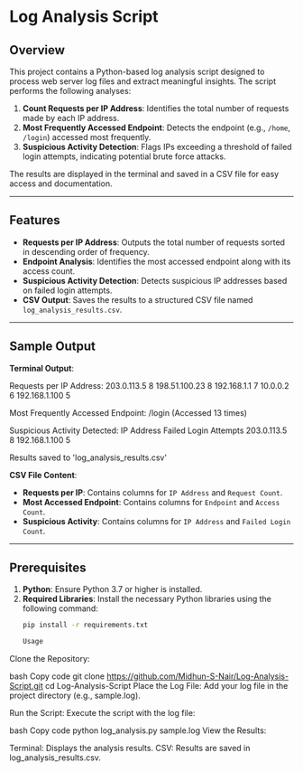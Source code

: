 # **Log Analysis Script**

## **Overview**

This project contains a Python-based log analysis script designed to process web server log files and extract meaningful insights. The script performs the following analyses:  

1. **Count Requests per IP Address**: Identifies the total number of requests made by each IP address.
2. **Most Frequently Accessed Endpoint**: Detects the endpoint (e.g., `/home`, `/login`) accessed most frequently.
3. **Suspicious Activity Detection**: Flags IPs exceeding a threshold of failed login attempts, indicating potential brute force attacks.

The results are displayed in the terminal and saved in a CSV file for easy access and documentation.

---

## **Features**

- **Requests per IP Address**: Outputs the total number of requests sorted in descending order of frequency.  
- **Endpoint Analysis**: Identifies the most accessed endpoint along with its access count.  
- **Suspicious Activity Detection**: Detects suspicious IP addresses based on failed login attempts.  
- **CSV Output**: Saves the results to a structured CSV file named `log_analysis_results.csv`.  

---

## **Sample Output**

**Terminal Output**:

Requests per IP Address: 203.0.113.5 8 198.51.100.23 8 192.168.1.1 7 10.0.0.2 6 192.168.1.100 5

Most Frequently Accessed Endpoint: /login (Accessed 13 times)

Suspicious Activity Detected: IP Address Failed Login Attempts 203.0.113.5 8 192.168.1.100 5

Results saved to 'log_analysis_results.csv'


**CSV File Content**:  
- **Requests per IP**: Contains columns for `IP Address` and `Request Count`.  
- **Most Accessed Endpoint**: Contains columns for `Endpoint` and `Access Count`.  
- **Suspicious Activity**: Contains columns for `IP Address` and `Failed Login Count`.

---

## **Prerequisites**

1. **Python**: Ensure Python 3.7 or higher is installed.  
2. **Required Libraries**: Install the necessary Python libraries using the following command:
   ```bash
   pip install -r requirements.txt

   Usage
Clone the Repository:

bash
Copy code
git clone https://github.com/Midhun-S-Nair/Log-Analysis-Script.git
cd Log-Analysis-Script
Place the Log File:
Add your log file in the project directory (e.g., sample.log).

Run the Script:
Execute the script with the log file:

bash
Copy code
python log_analysis.py sample.log
View the Results:

Terminal: Displays the analysis results.
CSV: Results are saved in log_analysis_results.csv.

